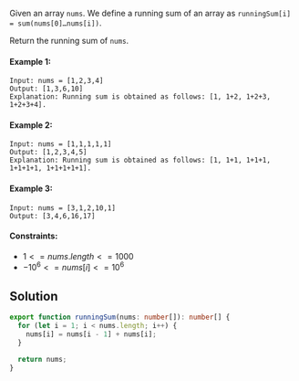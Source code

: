 Given an array `nums`. We define a running sum of an array as `runningSum[i] = sum(nums[0]…nums[i])`.

Return the running sum of `nums`.

#### Example 1:

```
Input: nums = [1,2,3,4]
Output: [1,3,6,10]
Explanation: Running sum is obtained as follows: [1, 1+2, 1+2+3, 1+2+3+4].
```

#### Example 2:

```
Input: nums = [1,1,1,1,1]
Output: [1,2,3,4,5]
Explanation: Running sum is obtained as follows: [1, 1+1, 1+1+1, 1+1+1+1, 1+1+1+1+1].
```

#### Example 3:

```
Input: nums = [3,1,2,10,1]
Output: [3,4,6,16,17]
```

#### Constraints:

- $1 <= nums.length <= 1000$
- $-10^6 <= nums[i] <= 10^6$

## Solution

```ts
export function runningSum(nums: number[]): number[] {
  for (let i = 1; i < nums.length; i++) {
    nums[i] = nums[i - 1] + nums[i];
  }

  return nums;
}
```
